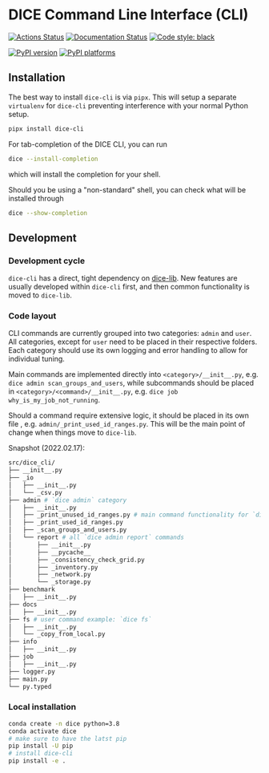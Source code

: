 # DICE Command Line Interface (CLI)

[![Actions Status][actions-badge]][actions-link]
[![Documentation Status][rtd-badge]][rtd-link]
[![Code style: black][black-badge]][black-link]

[![PyPI version][pypi-version]][pypi-link]
[![PyPI platforms][pypi-platforms]][pypi-link]

[actions-badge]: https://github.com/uobdic/dice-cli/workflows/CI/badge.svg
[actions-link]: https://github.com/uobdic/dice-cli/actions
[black-badge]: https://img.shields.io/badge/code%20style-black-000000.svg
[black-link]: https://github.com/psf/black
[pypi-link]: https://pypi.org/project/dice-cli/
[pypi-platforms]: https://img.shields.io/pypi/pyversions/dice-cli
[pypi-version]: https://badge.fury.io/py/dice-cli.svg
[rtd-badge]: https://readthedocs.org/projects/dice-cli/badge/?version=latest
[rtd-link]: https://dice-cli.readthedocs.io/en/latest/?badge=latest

## Installation

The best way to install `dice-cli` is via `pipx`. This will setup a separate
`virtualenv` for `dice-cli` preventing interference with your normal Python
setup.

```bash
pipx install dice-cli
```

For tab-completion of the DICE CLI, you can run

```bash
dice --install-completion
```

which will install the completion for your shell.

Should you be using a "non-standard" shell, you can check what will be installed
through

```bash
dice --show-completion
```

## Development

### Development cycle

`dice-cli` has a direct, tight dependency on
[dice-lib](https://github.com/uobdic/dice-lib). New features are usually
developed within `dice-cli` first, and then common functionality is moved to
`dice-lib`.

### Code layout

CLI commands are currently grouped into two categories: `admin` and `user`. All
categories, except for `user` need to be placed in their respective folders.
Each category should use its own logging and error handling to allow for
individual tuning.

Main commands are implemented directly into `<category>/__init__.py`, e.g.
`dice admin scan_groups_and_users`, while subcommands should be placed in
`<category>/<command>/__init__.py`, e.g. `dice job why_is_my_job_not_running`.

Should a command require extensive logic, it should be placed in its own file ,
e.g. `admin/_print_used_id_ranges.py`. This will be the main point of change
when things move to `dice-lib`.

Snapshot (2022.02.17):

```bash
src/dice_cli/
├── __init__.py
├── _io
│   ├── __init__.py
│   └── _csv.py
├── admin # `dice admin` category
│   ├── __init__.py
│   ├── _print_unused_id_ranges.py # main command functionality for `dice admin print_unused_id_ranges`
│   ├── _print_used_id_ranges.py
│   ├── _scan_groups_and_users.py
│   └── report # all `dice admin report` commands
│       ├── __init__.py
│       ├── __pycache__
│       ├── _consistency_check_grid.py
│       ├── _inventory.py
│       ├── _network.py
│       └── _storage.py
├── benchmark
│   ├── __init__.py
├── docs
│   ├── __init__.py
├── fs # user command example: `dice fs`
│   ├── __init__.py
│   └── _copy_from_local.py
├── info
│   ├── __init__.py
├── job
│   ├── __init__.py
├── logger.py
├── main.py
└── py.typed
```

### Local installation

```bash
conda create -n dice python=3.8
conda activate dice
# make sure to have the latst pip
pip install -U pip
# install dice-cli
pip install -e .
```
